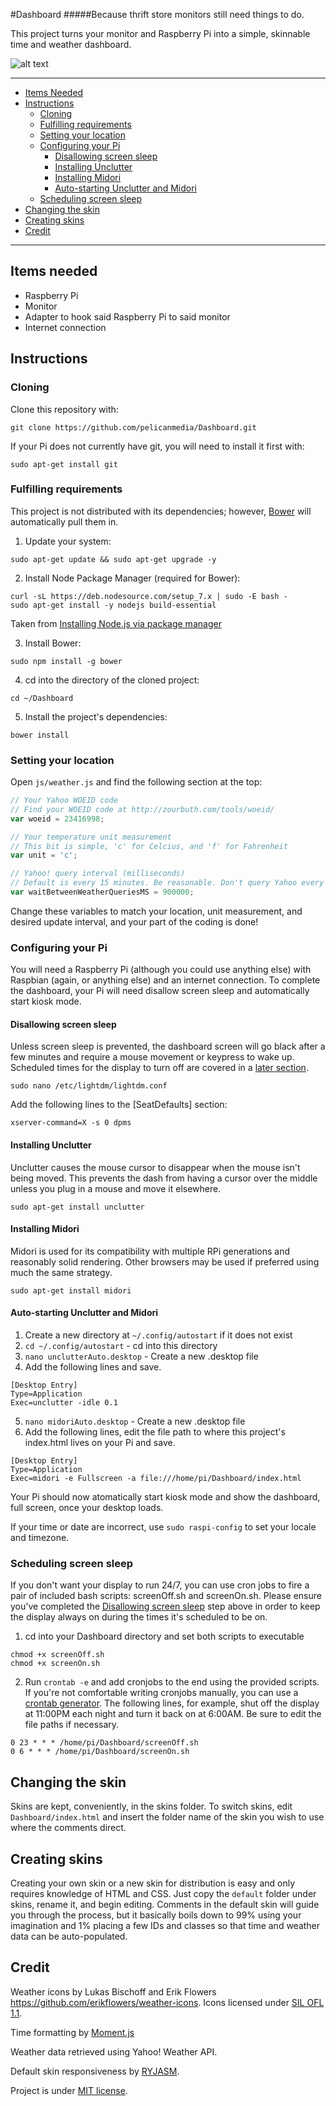 #Dashboard
#####Because thrift store monitors still need things to do.

This project turns your monitor and Raspberry Pi into a simple, skinnable time and weather dashboard.

![alt text](https://lh5.googleusercontent.com/OvyLwyLtXF69AJ-8U68OPnLXhZNwOPG7JYv5i-fa_44=w1167-h875-no "Pi Kitchen Dashboard")

* * *

+ [Items Needed](#itemsNeeded)
+ [Instructions](#instructions)
    - [Cloning](#cloning)
    - [Fulfilling requirements](#fulfillingRequirements)
    - [Setting your location](#settingYourLocation)
    - [Configuring your Pi](#configuringYourPi)
        * [Disallowing screen sleep](#disallowingScreenSleep)
        * [Installing Unclutter](#hidingCursor)
        * [Installing Midori](#installingMidori)
        * [Auto-starting Unclutter and Midori](#autoStartingMidori)
    - [Scheduling screen sleep](#scheduling)
+ [Changing the skin](#changingTheSkin)
+ [Creating skins](#creatingSkins)
+ [Credit](#credit)

* * *

## <a name="itemsNeeded"></a>Items needed

+ Raspberry Pi
+ Monitor
+ Adapter to hook said Raspberry Pi to said monitor
+ Internet connection

## <a name="instructions"></a>Instructions

### <a name="cloning"></a>Cloning

Clone this repository with: 

  ```
  git clone https://github.com/pelicanmedia/Dashboard.git
  ```
  
If your Pi does not currently have git, you will need to install it first with: 
  
  ```
  sudo apt-get install git
  ```  
  
### <a name="fulfillingRequirements"></a>Fulfilling requirements

This project is not distributed with its dependencies; however, [Bower](http://bower.io/) will automatically pull them in.

1. Update your system:
  ```
  sudo apt-get update && sudo apt-get upgrade -y
  ```
  
2. Install Node Package Manager (required for Bower):
  ```
  curl -sL https://deb.nodesource.com/setup_7.x | sudo -E bash -
  sudo apt-get install -y nodejs build-essential
  ```
  Taken from <a href="https://nodejs.org/en/download/package-manager/#debian-and-ubuntu-based-linux-distributions">Installing Node.js via package manager</a>

3. Install Bower:
  ```
  sudo npm install -g bower
  ```
  
4. cd into the directory of the cloned project:
  ```
  cd ~/Dashboard
  ```
  
5. Install the project's dependencies:
  ```
  bower install
  ```
  
### <a name="settingYourLocation"></a>Setting your location

Open `js/weather.js` and find the following section at the top:

  ```javascript
  // Your Yahoo WOEID code
  // Find your WOEID code at http://zourbuth.com/tools/woeid/
  var woeid = 23416998;

  // Your temperature unit measurement
  // This bit is simple, 'c' for Celcius, and 'f' for Fahrenheit
  var unit = 'c';

  // Yahoo! query interval (milliseconds)
  // Default is every 15 minutes. Be reasonable. Don't query Yahoo every 500ms.
  var waitBetweenWeatherQueriesMS = 900000;
  ```
  
Change these variables to match your location, unit measurement, and desired update interval, and your part of the coding is done!

### <a name="configuringYourPi"></a>Configuring your Pi

You will need a Raspberry Pi (although you could use anything else) with Raspbian (again, or anything else) and an internet connection. To complete the dashboard, your Pi will need disallow screen sleep and automatically start kiosk mode.

#### <a name="disallowingScreenSleep"></a>Disallowing screen sleep

Unless screen sleep is prevented, the dashboard screen will go black after a few minutes and require a mouse movement or keypress to wake up. Scheduled times for the display to turn off are covered in a [later section](#scheduling).
  ```
  sudo nano /etc/lightdm/lightdm.conf
  ```
  
Add the following lines to the [SeatDefaults] section:
  ```
  xserver-command=X -s 0 dpms
  ```
  
#### <a name="hideCursor"></a>Installing Unclutter

Unclutter causes the mouse cursor to disappear when the mouse isn't being moved. This prevents the dash from having a cursor over the middle unless you plug in a mouse and move it elsewhere.
  ```
  sudo apt-get install unclutter
  ```
  
#### <a name="installingMidori"></a>Installing Midori

Midori is used for its compatibility with multiple RPi generations and reasonably solid rendering. Other browsers may be used if preferred using much the same strategy.
  ```
  sudo apt-get install midori
  ```
  
#### <a name="autoStartingMidori"></a>Auto-starting Unclutter and Midori

1. Create a new directory at `~/.config/autostart` if it does not exist
2. `cd ~/.config/autostart` - cd into this directory
3. `nano unclutterAuto.desktop` - Create a new .desktop file
4. Add the following lines and save.
  ```
  [Desktop Entry]
  Type=Application
  Exec=unclutter -idle 0.1
  ```
  
5. `nano midoriAuto.desktop` - Create a new .desktop file
6. Add the following lines, edit the file path to where this project's index.html lives on your Pi and save. 
  ```
  [Desktop Entry]
  Type=Application
  Exec=midori -e Fullscreen -a file:///home/pi/Dashboard/index.html
  ```
  
Your Pi should now atomatically start kiosk mode and show the dashboard, full screen, once your desktop loads.

If your time or date are incorrect, use `sudo raspi-config` to set your locale and timezone.

### <a name="scheduling"></a>Scheduling screen sleep

If you don't want your display to run 24/7, you can use cron jobs to fire a pair of included bash scripts: screenOff.sh and screenOn.sh. Please ensure you've completed the [Disallowing screen sleep](#disallowingScreenSleep) step above in order to keep the display always on during the times it's scheduled to be on.

1. cd into your Dashboard directory and set both scripts to executable
  ```
  chmod +x screenOff.sh
  chmod +x screenOn.sh
  ```
  
2. Run `crontab -e` and add cronjobs to the end using the provided scripts. If you're not comfortable writing cronjobs manually, you can use a <a href="http://cron.nmonitoring.com/cron-generator.html">crontab generator</a>. The following lines, for example, shut off the display at 11:00PM each night and turn it back on at 6:00AM. Be sure to edit the file paths if necessary.
  ```
  0 23 * * * /home/pi/Dashboard/screenOff.sh
  0 6 * * * /home/pi/Dashboard/screenOn.sh
  ```
  
## <a name="changingTheSkin"></a>Changing the skin

Skins are kept, conveniently, in the skins folder. To switch skins, edit `Dashboard/index.html` and insert the folder name of the skin you wish to use where the comments direct.

## <a name="creatingSkins"></a>Creating skins

Creating your own skin or a new skin for distribution is easy and only requires knowledge of HTML and CSS. Just copy the `default` folder under skins, rename it, and begin editing. Comments in the default skin will guide you through the process, but it basically boils down to 99% using your imagination and 1% placing a few IDs and classes so that time and weather data can be auto-populated.

## <a name="credit"></a>Credit

Weather icons by Lukas Bischoff and Erik Flowers https://github.com/erikflowers/weather-icons. Icons licensed under [SIL OFL 1.1](http://scripts.sil.org/OFL).  

Time formatting by [Moment.js](http://momentjs.com/)  

Weather data retrieved using Yahoo! Weather API.  

Default skin responsiveness by [RYJASM](https://github.com/ryjasm).

Project is under [MIT license](http://choosealicense.com/licenses/mit/).  
